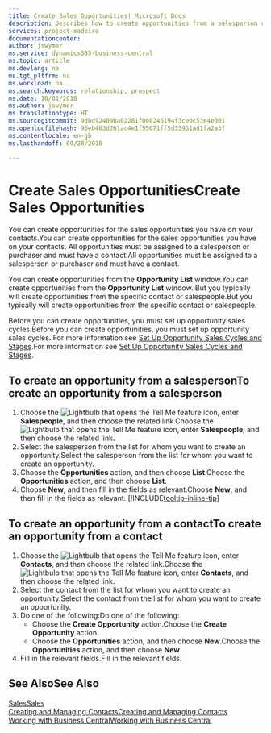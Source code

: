 ```yaml
---
title: Create Sales Opportunities| Microsoft Docs
description: Describes how to create opportunities from a salesperson or a contact in Business Central.
services: project-madeira
documentationcenter: 
author: jswymer
ms.service: dynamics365-business-central
ms.topic: article
ms.devlang: na
ms.tgt_pltfrm: na
ms.workload: na
ms.search.keywords: relationship, prospect
ms.date: 10/01/2018
ms.author: jswymer
ms.translationtype: HT
ms.sourcegitcommit: 9dbd92409ba02281f008246194f3ce0c53e4e001
ms.openlocfilehash: 95eb483d261ac4e1f55071ff5d33951ad1fa2a3f
ms.contentlocale: en-gb
ms.lasthandoff: 09/28/2018

---
```

# <a name="create-sales-opportunities"></a><span data-ttu-id="f4ab6-103">Create Sales Opportunities</span><span class="sxs-lookup"><span data-stu-id="f4ab6-103">Create Sales Opportunities</span></span>
<span data-ttu-id="f4ab6-104">You can create opportunities for the sales opportunities you have on your contacts.</span><span class="sxs-lookup"><span data-stu-id="f4ab6-104">You can create opportunities for the sales opportunities you have on your contacts.</span></span> <span data-ttu-id="f4ab6-105">All opportunities must be assigned to a salesperson or purchaser and must have a contact.</span><span class="sxs-lookup"><span data-stu-id="f4ab6-105">All opportunities must be assigned to a salesperson or purchaser and must have a contact.</span></span>

<span data-ttu-id="f4ab6-106">You can create opportunities from the **Opportunity List** window.</span><span class="sxs-lookup"><span data-stu-id="f4ab6-106">You can create opportunities from the **Opportunity List** window.</span></span> <span data-ttu-id="f4ab6-107">But you typically will create opportunities from the specific contact or salespeople.</span><span class="sxs-lookup"><span data-stu-id="f4ab6-107">But you typically will create opportunities from the specific contact or salespeople.</span></span>

<span data-ttu-id="f4ab6-108">Before you can create opportunities, you must set up opportunity sales cycles.</span><span class="sxs-lookup"><span data-stu-id="f4ab6-108">Before you can create opportunities, you must set up opportunity sales cycles.</span></span> <span data-ttu-id="f4ab6-109">For more information see [Set Up Opportunity Sales Cycles and Stages](marketing-how-setup-opportunity-sales-cycles-stages.md).</span><span class="sxs-lookup"><span data-stu-id="f4ab6-109">For more information see [Set Up Opportunity Sales Cycles and Stages](marketing-how-setup-opportunity-sales-cycles-stages.md).</span></span>

## <a name="to-create-an-opportunity-from-a-salesperson"></a><span data-ttu-id="f4ab6-110">To create an opportunity from a salesperson</span><span class="sxs-lookup"><span data-stu-id="f4ab6-110">To create an opportunity from a salesperson</span></span>
1. <span data-ttu-id="f4ab6-111">Choose the ![Lightbulb that opens the Tell Me feature](media/ui-search/search_small.png "Tell me what you want to do") icon, enter **Salespeople**, and then choose the related link.</span><span class="sxs-lookup"><span data-stu-id="f4ab6-111">Choose the ![Lightbulb that opens the Tell Me feature](media/ui-search/search_small.png "Tell me what you want to do") icon, enter **Salespeople**, and then choose the related link.</span></span>
2. <span data-ttu-id="f4ab6-112">Select the salesperson from the list for whom you want to create an opportunity.</span><span class="sxs-lookup"><span data-stu-id="f4ab6-112">Select the salesperson from the list for whom you want to create an opportunity.</span></span>
3. <span data-ttu-id="f4ab6-113">Choose the **Opportunities** action, and then choose **List**.</span><span class="sxs-lookup"><span data-stu-id="f4ab6-113">Choose the **Opportunities** action, and then choose **List**.</span></span>
4. <span data-ttu-id="f4ab6-114">Choose **New**, and then fill in the fields as relevant.</span><span class="sxs-lookup"><span data-stu-id="f4ab6-114">Choose **New**, and then fill in the fields as relevant.</span></span> [!INCLUDE[tooltip-inline-tip](includes/tooltip-inline-tip_md.md)]  



## <a name="to-create-an-opportunity-from-a-contact"></a><span data-ttu-id="f4ab6-115">To create an opportunity from a contact</span><span class="sxs-lookup"><span data-stu-id="f4ab6-115">To create an opportunity from a contact</span></span>
1. <span data-ttu-id="f4ab6-116">Choose the ![Lightbulb that opens the Tell Me feature](media/ui-search/search_small.png "Tell me what you want to do") icon, enter **Contacts**, and then choose the related link.</span><span class="sxs-lookup"><span data-stu-id="f4ab6-116">Choose the ![Lightbulb that opens the Tell Me feature](media/ui-search/search_small.png "Tell me what you want to do") icon, enter **Contacts**, and then choose the related link.</span></span>
2. <span data-ttu-id="f4ab6-117">Select the contact from the list for whom you want to create an opportunity.</span><span class="sxs-lookup"><span data-stu-id="f4ab6-117">Select the contact from the list for whom you want to create an opportunity.</span></span>
3. <span data-ttu-id="f4ab6-118">Do one of the following:</span><span class="sxs-lookup"><span data-stu-id="f4ab6-118">Do one of the following:</span></span>
   * <span data-ttu-id="f4ab6-119">Choose the **Create Opportunity** action.</span><span class="sxs-lookup"><span data-stu-id="f4ab6-119">Choose the **Create Opportunity** action.</span></span>
   * <span data-ttu-id="f4ab6-120">Choose the  **Opportunities** action, and then choose **New**.</span><span class="sxs-lookup"><span data-stu-id="f4ab6-120">Choose the  **Opportunities** action, and then choose **New**.</span></span>
4. <span data-ttu-id="f4ab6-121">Fill in the relevant fields.</span><span class="sxs-lookup"><span data-stu-id="f4ab6-121">Fill in the relevant fields.</span></span>

## <a name="see-also"></a><span data-ttu-id="f4ab6-122">See Also</span><span class="sxs-lookup"><span data-stu-id="f4ab6-122">See Also</span></span>
[<span data-ttu-id="f4ab6-123">Sales</span><span class="sxs-lookup"><span data-stu-id="f4ab6-123">Sales</span></span>](sales-manage-sales.md)  
[<span data-ttu-id="f4ab6-124">Creating and Managing Contacts</span><span class="sxs-lookup"><span data-stu-id="f4ab6-124">Creating and Managing Contacts</span></span>](marketing-contacts.md)  
[<span data-ttu-id="f4ab6-125">Working with Business Central</span><span class="sxs-lookup"><span data-stu-id="f4ab6-125">Working with Business Central</span></span>](ui-work-product.md)

